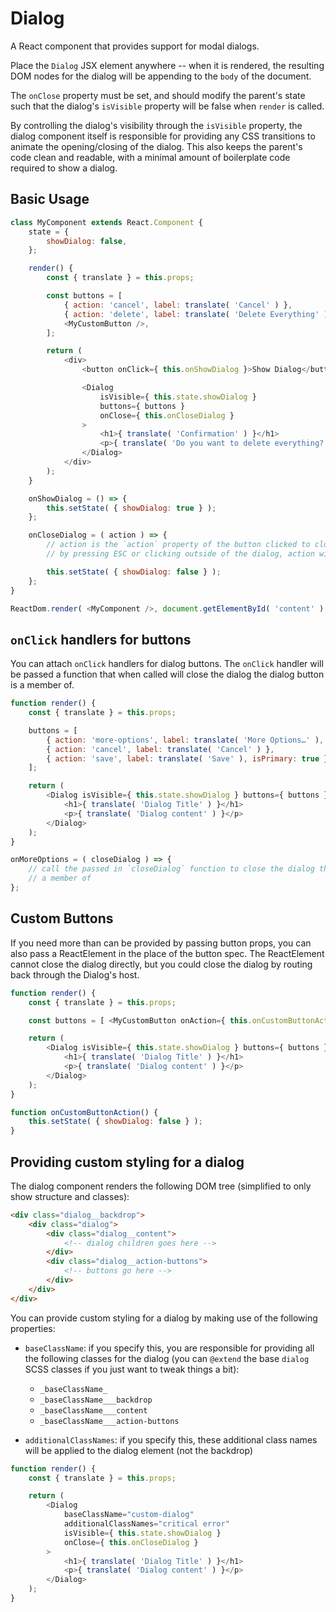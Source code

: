 # Dialog

A React component that provides support for modal dialogs.

Place the `Dialog` JSX element anywhere -- when it is rendered, the resulting DOM nodes for the dialog will be
appending to the `body` of the document.

The `onClose` property must be set, and should modify the parent's state such that the dialog's `isVisible` property
will be false when `render` is called.

By controlling the dialog's visibility through the `isVisible` property, the dialog component itself is responsible for
providing any CSS transitions to animate the opening/closing of the dialog. This also keeps the parent's code clean and
readable, with a minimal amount of boilerplate code required to show a dialog.

## Basic Usage

```js
class MyComponent extends React.Component {
	state = {
		showDialog: false,
	};

	render() {
		const { translate } = this.props;

		const buttons = [
			{ action: 'cancel', label: translate( 'Cancel' ) },
			{ action: 'delete', label: translate( 'Delete Everything' ), isPrimary: true },
			<MyCustomButton />,
		];

		return (
			<div>
				<button onClick={ this.onShowDialog }>Show Dialog</button>

				<Dialog
					isVisible={ this.state.showDialog }
					buttons={ buttons }
					onClose={ this.onCloseDialog }
				>
					<h1>{ translate( 'Confirmation' ) }</h1>
					<p>{ translate( 'Do you want to delete everything?' ) }</p>
				</Dialog>
			</div>
		);
	}

	onShowDialog = () => {
		this.setState( { showDialog: true } );
	};

	onCloseDialog = ( action ) => {
		// action is the `action` property of the button clicked to close the dialog. If the dialog is closed
		// by pressing ESC or clicking outside of the dialog, action will be `undefined`

		this.setState( { showDialog: false } );
	};
}

ReactDom.render( <MyComponent />, document.getElementById( 'content' ) );
```

## `onClick` handlers for buttons

You can attach `onClick` handlers for dialog buttons. The `onClick` handler will be passed a function that when
called will close the dialog the dialog button is a member of.

```js
function render() {
	const { translate } = this.props;

	buttons = [
		{ action: 'more-options', label: translate( 'More Options…' ), onClick: this.onMoreOptions },
		{ action: 'cancel', label: translate( 'Cancel' ) },
		{ action: 'save', label: translate( 'Save' ), isPrimary: true },
	];

	return (
		<Dialog isVisible={ this.state.showDialog } buttons={ buttons } onClose={ this.onCloseDialog }>
			<h1>{ translate( 'Dialog Title' ) }</h1>
			<p>{ translate( 'Dialog content' ) }</p>
		</Dialog>
	);
}

onMoreOptions = ( closeDialog ) => {
	// call the passed in `closeDialog` function to close the dialog the dialog button is
	// a member of
};
```

## Custom Buttons

If you need more than can be provided by passing button props, you can also pass a ReactElement in the place of
the button spec. The ReactElement cannot close the dialog directly, but you could close the dialog by routing back
through the Dialog's host.

```js
function render() {
	const { translate } = this.props;

	const buttons = [ <MyCustomButton onAction={ this.onCustomButtonAction } /> ];

	return (
		<Dialog isVisible={ this.state.showDialog } buttons={ buttons } onClose={ this.onCloseDialog }>
			<h1>{ translate( 'Dialog Title' ) }</h1>
			<p>{ translate( 'Dialog content' ) }</p>
		</Dialog>
	);
}

function onCustomButtonAction() {
	this.setState( { showDialog: false } );
}
```

## Providing custom styling for a dialog

The dialog component renders the following DOM tree (simplified to only show structure and classes):

```html
<div class="dialog__backdrop">
	<div class="dialog">
		<div class="dialog__content">
			<!-- dialog children goes here -->
		</div>
		<div class="dialog__action-buttons">
			<!-- buttons go here -->
		</div>
	</div>
</div>
```

You can provide custom styling for a dialog by making use of the following properties:

- `baseClassName`: if you specify this, you are responsible for providing all the following classes for the dialog (you
  can `@extend` the base `dialog` SCSS classes if you just want to tweak things a bit):

  - `_baseClassName_`
  - `_baseClassName___backdrop`
  - `_baseClassName___content`
  - `_baseClassName___action-buttons`

- `additionalClassNames`: if you specify this, these additional class names will be applied to the dialog element
  (not the backdrop)

```js
function render() {
	const { translate } = this.props;

	return (
		<Dialog
			baseClassName="custom-dialog"
			additionalClassNames="critical error"
			isVisible={ this.state.showDialog }
			onClose={ this.onCloseDialog }
		>
			<h1>{ translate( 'Dialog Title' ) }</h1>
			<p>{ translate( 'Dialog content' ) }</p>
		</Dialog>
	);
}
```
